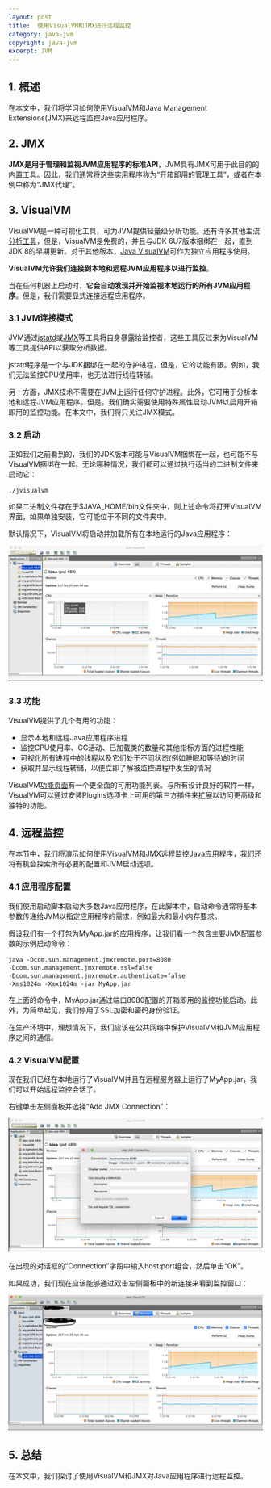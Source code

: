 ```yaml
---
layout: post
title:  使用VisualVM和JMX进行远程监控
category: java-jvm
copyright: java-jvm
excerpt: JVM
---
```


## 1. 概述

在本文中，我们将学习如何使用VisualVM和Java Management Extensions(JMX)来远程监控Java应用程序。

## 2. JMX

**JMX是用于管理和监视JVM应用程序的标准API**，JVM具有JMX可用于此目的的内置工具。因此，我们通常将这些实用程序称为“开箱即用的管理工具”，或者在本例中称为“JMX代理”。

## 3. VisualVM

VisualVM是一种可视化工具，可为JVM提供轻量级分析功能。还有许多其他主流[分析工具](https://www.baeldung.com/java-profilers)，但是，VisualVM是免费的，并且与JDK 6U7版本捆绑在一起，直到JDK 8的早期更新。对于其他版本，[Java VisualVM](https://visualvm.github.io/)可作为独立应用程序使用。

**VisualVM允许我们连接到本地和远程JVM应用程序以进行监控**。

当在任何机器上启动时，**它会自动发现并开始监视本地运行的所有JVM应用程序**。但是，我们需要显式连接远程应用程序。

### 3.1 JVM连接模式

JVM通过[jstatd](https://docs.oracle.com/en/java/javase/11/tools/jstatd.html)或[JMX](https://docs.oracle.com/javase/8/docs/technotes/guides/visualvm/jmx_connections.html)等工具将自身暴露给监控者，这些工具反过来为VisualVM等工具提供API以获取分析数据。

jstatd程序是一个与JDK捆绑在一起的守护进程，但是，它的功能有限。例如，我们无法监控CPU使用率，也无法进行线程转储。

另一方面，JMX技术不需要在JVM上运行任何守护进程。此外，它可用于分析本地和远程JVM应用程序。但是，我们确实需要使用特殊属性启动JVM以启用开箱即用的监控功能。在本文中，我们将只关注JMX模式。

### 3.2 启动

正如我们之前看到的，我们的JDK版本可能与VisualVM捆绑在一起，也可能不与VisualVM捆绑在一起。无论哪种情况，我们都可以通过执行适当的二进制文件来启动它：

```shell
./jvisualvm
```

如果二进制文件存在于$JAVA_HOME/bin文件夹中，则上述命令将打开VisualVM界面，如果单独安装，它可能位于不同的文件夹中。

默认情况下，VisualVM将启动并加载所有在本地运行的Java应用程序：

![](/assets/images/2025/javajvm/visualvmjmxremote01.png)

### 3.3 功能

VisualVM提供了几个有用的功能：

-   显示本地和远程Java应用程序进程
-   监控CPU使用率、GC活动、已加载类的数量和其他指标方面的进程性能
-   可视化所有进程中的线程以及它们处于不同状态(例如睡眠和等待)的时间
-   获取并显示线程转储，以便立即了解被监控进程中发生的情况

VisualVM[功能页面](https://visualvm.github.io/features.html)有一个更全面的可用功能列表。与所有设计良好的软件一样，VisualVM可以通过安装Plugins选项卡上可用的第三方插件来[扩展](https://visualvm.github.io/plugins.html)以访问更高级和独特的功能。

## 4. 远程监控

在本节中，我们将演示如何使用VisualVM和JMX远程监控Java应用程序，我们还将有机会探索所有必要的配置和JVM启动选项。

### 4.1 应用程序配置

我们使用启动脚本启动大多数Java应用程序，在此脚本中，启动命令通常将基本参数传递给JVM以指定应用程序的需求，例如最大和最小内存要求。

假设我们有一个打包为MyApp.jar的应用程序，让我们看一个包含主要JMX配置参数的示例启动命令：

```shell
java -Dcom.sun.management.jmxremote.port=8080 
-Dcom.sun.management.jmxremote.ssl=false 
-Dcom.sun.management.jmxremote.authenticate=false
-Xms1024m -Xmx1024m -jar MyApp.jar
```

在上面的命令中，MyApp.jar通过端口8080配置的开箱即用的监控功能启动。此外，为简单起见，我们停用了SSL加密和密码身份验证。

在生产环境中，理想情况下，我们应该在公共网络中保护VisualVM和JVM应用程序之间的通信。

### 4.2 VisualVM配置

现在我们已经在本地运行了VisualVM并且在远程服务器上运行了MyApp.jar，我们可以开始远程监控会话了。

右键单击左侧面板并选择“Add JMX Connection”：

![](/assets/images/2025/javajvm/visualvmjmxremote02.png)

在出现的对话框的“Connection”字段中输入host:port组合，然后单击“OK”。

如果成功，我们现在应该能够通过双击左侧面板中的新连接来看到监控窗口：

![](/assets/images/2025/javajvm/visualvmjmxremote03.png)

## 5. 总结

在本文中，我们探讨了使用VisualVM和JMX对Java应用程序进行远程监控。